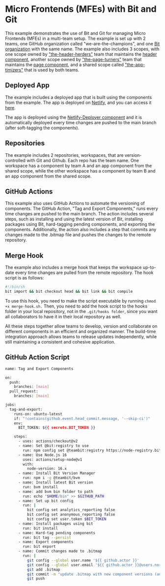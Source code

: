 # Micro Frontends (MFEs) with Bit and Git

This example demonstrates the use of Bit and Git for managing Micro Frontends (MFEs) in a multi-team setup. The example is set up with 2 teams, one GitHub organization called "we-are-the-champions", and one [Bit organization](https://bit.cloud/we-are-the-champions) with the same name. The example also includes 3 scopes, with one scope owned by ["the-header-herders"](https://bit.cloud/we-are-the-champions/the-header-herders) team that maintains the [header component](https://bit.cloud/we-are-the-champions/the-header-herders/header), another scope owned by ["the-page-turners"](https://bit.cloud/we-are-the-champions/the-page-turners) team that maintains the [page component](https://bit.cloud/we-are-the-champions/the-page-turners/best-page-forever), and a shared scope called ["the-app-timizers"](https://bit.cloud/we-are-the-champions/the-app-timizers/) that is used by both teams.

## Deployed App

The example includes a deployed app that is built using the components from the example. The app is deployed on [Netlify](https://www.netlify.com/), and you can access it [here](https://the-champions-app.netlify.app/).

The app is deployed using the [Netlify-Deployer component](https://bit.cloud/teambit/cloud-providers/deployers/netlify) and it is automatically deployed every time changes are pushed to the main branch (after soft-tagging the components).

## Repositories

The example includes 2 repositories, workspaces, that are version-controlled with Git and Github. Each repo has the team name. One workspace has a component by team A and an app component from the shared scope, while the other workspace has a component by team B and an app component from the shared scope.

## GitHub Actions

This example also uses GitHub Actions to automate the versioning of components. The GitHub Action, "Tag and Export Components," runs every time changes are pushed to the main branch. The action includes several steps, such as installing and using the latest version of Bit, installing packages using Bit, hard-tagging pending components, and exporting the components. Additionally, the action also includes a step that commits any changes made to the .bitmap file and pushes the changes to the remote repository.

## Merge Hook

The example also includes a merge hook that keeps the workspace up-to-date every time changes are pulled from the remote repository. The hook script is as follows:

``` bash
#!/bin/sh
bit import && bit checkout head && bit link && bit compile
```

To use this hook, you need to make the script executable by running `chmod +x merge-hook.sh.`
Then, you need to add the hook script to the hooks folder in your local repository, not in the `.git/hooks folder`, since you want all collaborators to have it in their local repository as well.

All these steps together allow teams to develop, version and collaborate on different components in an efficient and organized manner. The build-time integration approach allows teams to release updates independently, while still maintaining a consistent and cohesive application.

## GitHub Action Script

``` bash
name: Tag and Export Components

on:
  push:
    branches: [main]
  pull_request:
    branches: [main]

jobs:
  tag-and-export:
    runs-on: ubuntu-latest
    if: "!contains(github.event.head_commit.message, '--skip-ci')"
    env:
      BIT_TOKEN: ${{ secrets.BIT_TOKEN }}

    steps:
      - uses: actions/checkout@v2
      - name: Set @bit:registry to use
        run: npm config set @teambit:registry https://node-registry.bit.cloud
      - name: Use Node.js 16
        uses: actions/setup-node@v1
        with:
          node-version: 16.x
      - name: Install Bit Version Manager
        run: npm i -g @teambit/bvm
      - name: Install latest Bit version
        run: bvm install
      - name: add bvm bin folder to path
        run: echo "$HOME/bin" >> $GITHUB_PATH
      - name: Set up bit config
        run: |
          bit config set analytics_reporting false
          bit config set anonymous_reporting false
          bit config set user.token $BIT_TOKEN
      - name: Install packages using bit
        run: bit install
      - name: Hard-tag pending components
        run: bit tag --persist
      - name: Export components
        run: bit export
      - name: Commit changes made to .bitmap
        run: |
          git config --global user.name '${{ github.actor }}'
          git config --global user.email '${{ github.actor }}@users.noreply.github.com'
          git add .bitmap
          git commit -m "update .bitmap with new component versions (automated). --skip-ci"
          git push

```
